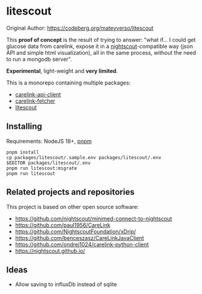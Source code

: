 # litescout
Original Author:
https://codeberg.org/mateyverso/litescout

This **proof of concept** is the result of trying to answer: "what if... I could get glucose data from carelink, expose it in a [nightscout](https://nightscout.github.io/)-compatible way (json API and simple html visualization), all in the same process, without the need to run a mongodb server".

**Experimental**, light-weight and **very limited**.

This is a monorepo containing multiple packages:

- [carelink-api-client](./packages/carelink-api-client/README.md)
- [carelink-fetcher](./packages/carelink-fetcher/README.md)
- [litescout](./packages/litescout/README.md)

## Installing

Requirements: NodeJS 18+, [pnpm](https://pnpm.io/installation)

```
pnpm install
cp packages/litescout/.sample.env packages/litescout/.env
$EDITOR packages/litescout/.env
pnpm run litescout:migrate
pnpm run litescout
```

## Related projects and repositories

This project is based on other open source software:

- https://github.com/nightscout/minimed-connect-to-nightscout
- https://github.com/paul1956/CareLink
- https://github.com/NightscoutFoundation/xDrip/
- https://github.com/benceszasz/CareLinkJavaClient
- https://github.com/ondrej1024/carelink-python-client
- https://nightscout.github.io/

## Ideas

- Allow saving to influxDb instead of sqlite
